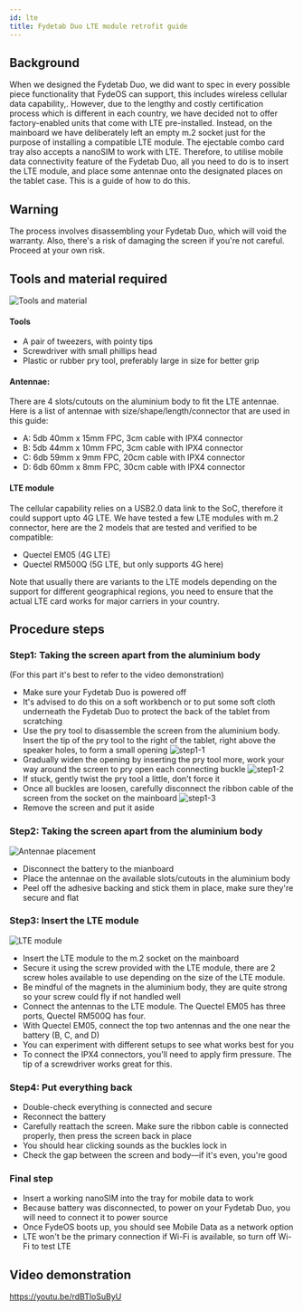 ```yaml
---
id: lte
title: Fydetab Duo LTE module retrofit guide
---
```



## Background
When we designed the Fydetab Duo, we did want to spec in every possible piece functionality that FydeOS can support, this includes wireless cellular data capability,. However, due to the lengthy and costly certification process which is different in each country, we have decided not to offer factory-enabled units that come with LTE pre-installed. Instead, on the mainboard we have deliberately left an empty m.2 socket just for the purpose of installing a compatible LTE module. The ejectable combo card tray also accepts a nanoSIM to work with LTE. Therefore, to utilise mobile data connectivity feature of the Fydetab Duo, all you need to do is to insert the LTE module, and place some antennae onto the designated places on the tablet case. This is a guide of how to do this.


## Warning
The process involves disassembling your Fydetab Duo, which will void the warranty. Also, there's a risk of damaging the screen if you're not careful. Proceed at your own risk.


## Tools and material required

![Tools and material](/img/lte/toolsmaterial.jpg)

#### Tools
 - A pair of tweezers, with pointy tips
 - Screwdriver with small phillips head
 - Plastic or rubber pry tool, preferably large in size for better grip


#### Antennae:
There are 4 slots/cutouts on the aluminium body to fit the LTE antennae. Here is a list of antennae with size/shape/length/connector that are used in this guide:

 - A: 5db 40mm x 15mm FPC, 3cm cable with IPX4 connector
 - B: 5db 44mm x 10mm FPC, 3cm cable with IPX4 connector
 - C: 6db 59mm x 9mm FPC, 20cm cable with IPX4 connector
 - D: 6db 60mm x 8mm FPC, 30cm cable with IPX4 connector

#### LTE module
The cellular capability relies on a USB2.0 data link to the SoC, therefore it could support upto 4G LTE. We have tested a few LTE modules with m.2 connector, here are the 2 models that are tested and verified to be compatible:

 - Quectel EM05 (4G LTE)
 - Quectel RM500Q (5G LTE, but only supports 4G here)

Note that usually there are variants to the LTE models depending on the support for different geographical regions, you need to ensure that the actual LTE card works for major carriers in your country.


## Procedure steps

### Step1: Taking the screen apart from the aluminium body
(For this part it's best to refer to the video demonstration)

 - Make sure your Fydetab Duo is powered off
 - It's advised to do this on a soft workbench or to put some soft cloth underneath the Fydetab Duo to protect the back of the tablet from scratching
 - Use the pry tool to disassemble the screen from the aluminium body. Insert the tip of the pry tool to the right of the tablet, right above the speaker holes, to form a small opening
    ![step1-1](/img/lte/open1.jpg)
 - Gradually widen the opening by inserting the pry tool more, work your way around the screen to pry open each connecting buckle
    ![step1-2](/img/lte/open2.jpg)
 - If stuck, gently twist the pry tool a little, don't force it
 - Once all buckles are loosen, carefully disconnect the ribbon cable of the screen from the socket on the mainboard
    ![step1-3](/img/lte/open3.jpg)
 - Remove the screen and put it aside



### Step2: Taking the screen apart from the aluminium body

![Antennae placement](/img/lte/placement.jpg)

 - Disconnect the battery to the mianboard
 - Place the antennae on the available slots/cutouts in the aluminium body
 - Peel off the adhesive backing and stick them in place, make sure they're secure and flat


### Step3: Insert the LTE module

![LTE module](/img/lte/ltecard.jpg)

 - Insert the LTE module to the m.2 socket on the mainboard
 - Secure it using the screw provided with the LTE module, there are 2 screw holes available to use depending on the size of the LTE module.
 - Be mindful of the magnets in the aluminium body, they are quite strong so your screw could fly if not handled well
 - Connect the antennas to the LTE module. The Quectel EM05 has three ports, Quectel RM500Q has four. 
 - With Quectel EM05, connect the top two antennas and the one near the battery (B, C, and D)
 - You can experiment with different setups to see what works best for you
 - To connect the IPX4 connectors, you'll need to apply firm pressure. The tip of a screwdriver works great for this. 


### Step4: Put everything back

 - Double-check everything is connected and secure
 - Reconnect the battery
 - Carefully reattach the screen. Make sure the ribbon cable is connected properly, then press the screen back in place
 - You should hear clicking sounds as the buckles lock in
 - Check the gap between the screen and body—if it's even, you're good


### Final step

 - Insert a working nanoSIM into the tray for mobile data to work
 - Because battery was disconnected, to power on your Fydetab Duo, you will need to connect it to power source
 - Once FydeOS boots up, you should see Mobile Data as a network option
 - LTE won't be the primary connection if Wi-Fi is available, so turn off Wi-Fi to test LTE


## Video demonstration

https://youtu.be/rdBTloSuByU
